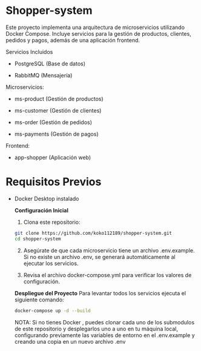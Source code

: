 # **Shopper-system**

Este proyecto implementa una arquitectura de microservicios utilizando Docker Compose. Incluye servicios para la gestión de productos, clientes, pedidos y pagos, además de una aplicación frontend.

Servicios Incluidos

- PostgreSQL (Base de datos)

- RabbitMQ (Mensajería)

Microservicios:

- ms-product (Gestión de productos)

- ms-customer (Gestión de clientes)

- ms-order (Gestión de pedidos)

- ms-payments (Gestión de pagos)

Frontend:

- app-shopper (Aplicación web)

# **Requisitos Previos**

- Docker Desktop instalado

  **Configuración Inicial**

  1. Clona este repositorio:
  ```bash
  git clone https://github.com/koko112189/shopper-system.git
  cd shopper-system
  ```

  2. Asegúrate de que cada microservicio tiene un archivo .env.example. Si no existe un archivo .env, se generará automáticamente al ejecutar los servicios.

  3. Revisa el archivo docker-compose.yml para verificar los valores de configuración.
 
  **Despliegue del Proyecto**
  Para levantar todos los servicios ejecuta el siguiente comando:
     
  ```bash
  docker-compose up -d --build
  ```

  NOTA: Si no tienes Docker , puedes clonar cada uno de los submodulos de este repositorio y desplegarlos uno a uno en tu máquina local, 
configurando previamente las variables de entorno en el .env.example y creando una copia en  un nuevo archivo .env

